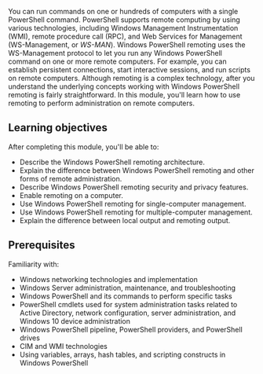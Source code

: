 You can run commands on one or hundreds of computers with a single PowerShell command. PowerShell supports remote computing by using various technologies, including Windows Management Instrumentation (WMI), remote procedure call (RPC), and Web Services for Management (WS-Management, or *WS-MAN*). Windows PowerShell remoting uses the WS-Management protocol to let you run any Windows PowerShell command on one or more remote computers. For example, you can establish persistent connections, start interactive sessions, and run scripts on remote computers. Although remoting is a complex technology, after you understand the underlying concepts working with Windows PowerShell remoting is fairly straightforward. In this module, you'll learn how to use remoting to perform administration on remote computers.

## Learning objectives

After completing this module, you'll be able to:

- Describe the Windows PowerShell remoting architecture.
- Explain the difference between Windows PowerShell remoting and other forms of remote administration.
- Describe Windows PowerShell remoting security and privacy features.
- Enable remoting on a computer.
- Use Windows PowerShell remoting for single-computer management.
- Use Windows PowerShell remoting for multiple-computer management.
- Explain the difference between local output and remoting output.

## Prerequisites

Familiarity with:

- Windows networking technologies and implementation
- Windows Server administration, maintenance, and troubleshooting
- Windows PowerShell and its commands to perform specific tasks
- PowerShell cmdlets used for system administration tasks related to Active Directory, network configuration, server administration, and Windows 10 device administration
- Windows PowerShell pipeline, PowerShell providers, and PowerShell drives 
- CIM and WMI technologies
- Using variables, arrays, hash tables, and scripting constructs in Windows PowerShell





